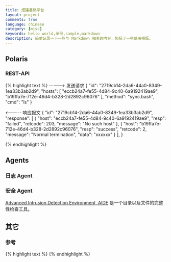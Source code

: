 ```yaml
---
title: 搭建基础平台
layout: project
comments: true
language: chinese
category: [misc]
keywords: hello world,示例,sample,markdown
description: 简单记录一下一些与 Markdown 相关的内容，包括了一些使用模版。
---
```


<!-- more -->

## Polaris


### REST-API

{% highlight text %}
-----> 发送请求
{
	"id": "2719cb14-2da6-44a0-8349-1ea33b3ab2d9",
	"hosts": [ "eccb24a7-fe55-4d84-9c40-6a9192419ae9", "b19ffa7e-712e-46d4-b328-2d2892c96076" ],
	"method": "sync.bash",
	"cmd": "ls"
}

<----- 响应报文
{
	"id": "2719cb14-2da6-44a0-8349-1ea33b3ab2d9",
	"response": [ {
		"host": "eccb24a7-fe55-4d84-9c40-6a9192419ae9",
		"resp": "failed",
		"retcode": 203,
		"message": "No such host"
	}, {
		"host": "b19ffa7e-712e-46d4-b328-2d2892c96076",
		"resp": "success",
		"retcode": 2,
		"message": "Normal termination",
		"data": "xxxxxx"
	} ],
}


{% endhighlight %}




## Agents

### 日志 Agent

### 安全 Agent

[Advanced Intrusion Detection Environment, AIDE](http://aide.sourceforge.net/) 是一个目录以及文件的完整性检查工具。


## 其它



### 参考

<!-- https://linux.cn/article-4242-1.html -->











<!--
前端介绍
https://github.com/brickspert/blog

前端使用的FontAwesom字体
http://corporate.joostrap.com/features/fontawesome-icons

http://sharadchhetri.com/2013/12/13/how-to-lock-and-unlock-user-account-in-linux/
https://github.com/Distrotech/shadow-utils/blob/distrotech-shadow-utils/src/chage.c

一些常用库
https://github.com/fmela/libdict
https://github.com/attractivechaos/klib
https://github.com/nanomsg/nanomsg

GoLang ZeroMQ
http://blog.haohtml.com/archives/14496

using zeromq with libev
https://github.com/pijyoi/zmq_libev
buffered socket library for libev
https://github.com/mreiferson/libevbuffsock

Introspected tunnels to localhost
https://github.com/koolshare/ngrok-libev
https://github.com/inconshreveable/ngrok

Proxy
https://github.com/isayme/socks5
https://github.com/z3APA3A/3proxy


Message Queue
https://github.com/je-so/iqueue *****
https://github.com/circonus-labs/fq
https://github.com/liexusong/mx-queued
https://github.com/chaoran/fast-wait-free-queue
https://github.com/haipome/lock_free_queue
https://github.com/supermartian/lockfree-queue
https://github.com/slact/nchan
https://github.com/darkautism/lfqueue
https://github.com/tylertreat/gatling
https://github.com/bangadennis/networking
https://github.com/fcten/webit

HTTP Server
https://github.com/bachan/ugh
https://github.com/dexgeh/webserver-libev-httpparser
https://github.com/Lupus/libevfibers
https://github.com/h2o/h2o
https://github.com/monkey/monkey
https://github.com/lpereira/lwan


http://www.tildeslash.com/libzdb/#





DROP TABLE IF EXISTS `hosts`;
CREATE TABLE IF NOT EXISTS `hosts` (
	`id` BIGINT NOT NULL AUTO_INCREMENT,
	`name` VARCHAR(128) DEFAULT NULL COMMENT 'TAG、服务或主机标示(如AgentSN、IP、HOSTNAME)',


	`gmt_create` datetime DEFAULT CURRENT_TIMESTAMP,
	`gmt_modify` datetime ON UPDATE CURRENT_TIMESTAMP,
	UNIQUE KEY uk_name (name),
	PRIMARY KEY (`id`)
) ENGINE=InnoDB DEFAULT CHARSET=latin1;

DROP TABLE IF EXISTS `jobs`;
CREATE TABLE IF NOT EXISTS `jobs` (
	`id` BIGINT NOT NULL AUTO_INCREMENT,


	`gmt_create` datetime DEFAULT CURRENT_TIMESTAMP,
	`gmt_modify` datetime ON UPDATE CURRENT_TIMESTAMP,
	UNIQUE KEY uk_name (name),
	PRIMARY KEY (`id`)
) ENGINE=InnoDB DEFAULT CHARSET=latin1;


DROP TABLE IF EXISTS `host_job`;
CREATE TABLE IF NOT EXISTS `host_job` (
	`hostid` BIGINT NOT NULL,
	`jobid` BIGINT NOT NULL,
	UNIQUE KYE (`jobid`, `hostid`),
	PRIMARY KEY (`hostid`, `jobid`)
) ENGINE=InnoDB DEFAULT CHARSET=latin1;


假设产品树采用的是三层结构，
产品，对外售卖的服务(如ECS、RDS等)、内部使用平台(数据库管理平台、运维系统等)
服务，一般也就是一个团队独立开发维护的。
组件/微服务，可以独立安装部署的最小单元，例如Console、DB、Server等。

那么保存的任务就会涉及了继承的层级关系，一般来说层级越低的优先级也越高 ECS < OpenStack < Console < Host ，而这里的优先级处理则是直接通过服务端进行处理。



获取主机对应的任务



内存不足测试
https://oomake.com/question/12305
https://code-examples.net/zh-CN/q/1a9c8
kill信号的排查
https://hongjiang.info/shell-script-background-process-ignore-sigint/


1. 超过最大buffer则丢弃后续的数据，目前设置为 64K。
2. 内存不足、read返回失败(认为内部错误，会打印错误信息) 时会强制 KILL 子进程。
   此时进程会返回状态9(直接在回调函数中kill进程进行测试)
3. fork进程后没有通过exevp()执行，而是直接退出。
   此时通过valgrind会看到有reachable的报错，主要是子进程继承的资源未被释放，如果子进程退出时释放所有资源，那么就不会报错。
   不过可以忽略，操作系统会在进程退出时对这部分的内存进行回收。
4. 执行超时3次以后则会强制退出。测试脚本需要忽略 SIGINT(2) 信号，也就是 trap '' 2
5. libev在新创建的进程里面，实际不需要手动关闭正常运行流程，但是以防后面添加了其它的处理逻辑，还是关闭掉。













             revoke
 [PENDING]------------ >[REVOKED]
     |
     |
     |
     |  put with delay               release with delay
     |`--------------- > [DELAYED] < ---------------------.
     |                       |                             |
     |                kick   | (time passes)               |
     |                       |                             |
     |  put                  v     reserve<1>              |       delete
      `---------------- > [READY] ------------------ > [RESERVED] -------- > [SUCCESS] *poof*
                            ^  ^                        |  |  |
                            |   \    release(retry)     |  |  |
                            |    `---------------------'   |  |
                            |                              |  |
                            | kick                         |  | delete
                            |                              |  |
                            |       bury(retry many times) |  |
                         [BURIED] <-----------------------'   |
                            |                                 |
                            |          delete                 |
                             `--------------------------------`---- > [FAILED] *poof*


## 任务状态

任务最终状态。

* Pending 任务已经下发但是还没有拆解添加到队列中。
* Success 执行成功，包括重试N次之后成功。
* Failed 执行失败，包括重试N次之后失败。
* Revoked 任务被撤销，注意除了Reserved状态的任务外，其它状态都可以被撤销。

任务队列中保存的状态。

* Ready 任务已经满足条件(一般是时间到了)准备被调度执行。
* Reserved 任务被Worker取出准备执行，也就是预定。
* Delayed 任务延迟一段时间之后调整为 Ready 状态。
* Buried 一般是任务处理失败，等待后续的调用，通常超过一段较长时间后自动会删除。


1. 如果Worker拿到任务之后由于某些原因(宕机、进程崩溃等)失败了。
   这一场景会在当 ttr 超时后重新添加到 Ready 队列中，如果 ttr 过长那么会导致等待时间过长，为此最好添加主动探测机制。

int put(unsigned int priority, int delay, int ttl, int ttr, int nbytes, char *buffer);
   新增一个任务。
   Args:
     @priority 任务的优先级，值越小优先级越高，默认是 1024，取值范围为 (0~2^32) 。
     @delay    延迟调度，单位是秒，此时的任务处于delayed状态。
     @ttl      Time To Live 调度有效期，从放置到Ready队列中，到开始执行的时间，如果超过则直接丢弃。
     @ttr      Time To Run 允许Worker的最大执行秒数，对处于Reserved状态的任务，如果在这段时间内。
     @nbytes   任务消息体的大小。
   Return:
     > 0 任务添加成功，返回的是任务ID

int reserve(int ttr)
   取出任务，并将任务保存为Reserved状态，对于取出的任务要求在任务的ttr时间内执行完成，超时则重装为Ready。
   Args:
     @ttr      Time To Run 用户端同时可以设置超时时间，一般 <= 0。

int delete(int taskid)
   删除任务。

int release(int taskid)
   将任务重新放回到 Ready 队列中。

int bury(int taskid)
   将任务迁移到Buried状态，一般是在执行失败之后，此时一般需要用户介入，判断是否要重新执行。

int touch(int taskid)
   为了防止任务超时，更新任务的执行时间，一般用于复杂场景。

GDB使用
http://sunyongfeng.com/201506/programmer/tools/gdb.html
https://darkdust.net/files/GDB%20Cheat%20Sheet.pdf

任务调度策略(参考Beanstalk)
https://github.com/kr/beanstalkd/blob/master/doc/protocol.zh-CN.md

## 统一错误码

通过uint16_t表示，分为 ErrorType(高八位)、ErrorCode(低八位) 

01 执行结果返回错误，也就是任务已经调度执行，只是任务本身执行时返回错误。
    00 执行超时。
	01 任务执行报错。

命令管道：
   A) 同步命令，直接通过TCP链接执行，会有超时时间设置；不会保存到任务队列中，由用户负责任务失败后的重试。
   B) 异步任务，一般耗时比较大，如安装部署；通过任务队列调度执行，可以指定调度策略(该策略由上层负责调度，如分批、延迟、定时等)。
   D) 持久任务，由上层下发到底层的Agent，并由Agent负责任务的调度执行，通过任务管理系统保证上下的参数一致。
   C) 查询接口，提供通用的实时查询接口；例如用户数、IP地址、内存、CPU等信息。

高可用、高并发
安全：A) 安全通道：签名、密文；B) 使用者权限控制：命令白名单、执行范围、IP白名单。

场景：
1. 贯穿服务器整个生命周期。
   1.1 资产核对。
   1.2 装机、硬件故障报修、维护、下线
2. 应用运维。发布、回滚、重启
3. 日志服务。推、拉
4. 监控。OS、JVM、DB、安全
5. 配置管理


任务依赖。
Directed Acyclic Graph, DAG

1. 任务下发执行、状态/结果查询，自动重试。PUSH
2. 全量持久化任务校验、同步。低频 PULL

保证单个任务下发成功。

基于产品树的任务继承，类似于模板机制

SVR 负责任务分发，监控 Agent 的状态，同步 Agent 任务。

Tips:
1. 所有时间除了前台展示都是 UTC/GMT 时间。

### 1. 任务管理

支持调度策略(批量、延迟下发)、重试策略(失败直接退出、失败等N秒后重试M次)、超时机制(任务时效性，超过一段时间后不需要再执行)、任务状态查询、任务取消、任务停止。

#### 1.1 任务下发

主要是接收用户发送的请求，校验参数是否合法，并持久化到数据库中。

A). 用户拼接请求，通过 REST API 调用发送到服务端。
B). 服务端接收到任务后校验入参是否合法。
   B.1 参数格式不符合规范。
   B.2 操作资源不存在，例如主机、产品树。
   B.3 服务端不可用，例如任务入库失败。

在这一步执行完成之后，将未调度执行的任务保存到数据库的重试列表中，由任务调度系统完成后续的重试逻辑，常见场景有：

1. SVR 升级、异常导致不可用。
2. Agent 升级、异常导致不可用；对于该场景，Agent 需要提供查询的 API 接口，如果失败则直接发起重试。

#### 1.2 任务调度执行

任务调度是通过 SVR 执行的，对于单台主机任务 ID 是单调递增的，如果发现 ID 不匹配，那么就需要获取相关任务的 ID 信息。

A). 按照用户配置的策略，将任务拆分为主机粒度，如果已经满足了运行条件，则添加到Kafka队列中。
B). SVR会订阅指定的Topic消费任务信息，并执行属于该主机的任务。<1>


1. 这里会存在几个问题；
   1.1 如果在消费时主机不在线，会导致任务丢失，此时的任务ID会出现空白，需要通过 RPC 远程请求任务。

维护两个任务 ID，包括主任务以及拆分后的任务。


#### 讨论

对于任务调度以及状态查询，实际上最好的方式是使用类似于 Beanstalk 专有的任务调度关系系统，不过类似于 Memcached ，这是一个单点，而且各个节点之间无法相互通讯。

因为缺少任务队列，只能保存、查询部分的任务状态，同时需要增加 Redis 。

https://github.com/crazy-canux/awesome-monitoring
-->



{% highlight text %}
{% endhighlight %}
